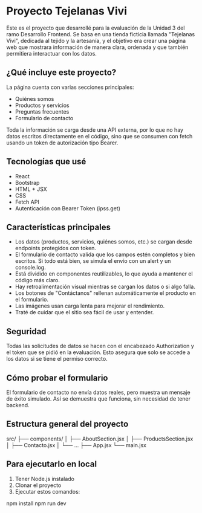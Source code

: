 
# Proyecto Tejelanas Vivi

Este es el proyecto que desarrollé para la evaluación de la Unidad 3 del ramo Desarrollo Frontend. Se basa en una tienda ficticia llamada "Tejelanas Vivi", dedicada al tejido y la artesanía, y el objetivo era crear una página web que mostrara información de manera clara, ordenada y que también permitiera interactuar con los datos.

## ¿Qué incluye este proyecto?

La página cuenta con varias secciones principales:

- Quiénes somos
- Productos y servicios
- Preguntas frecuentes
- Formulario de contacto

Toda la información se carga desde una API externa, por lo que no hay datos escritos directamente en el código, sino que se consumen con fetch usando un token de autorización tipo Bearer.

## Tecnologías que usé

- React
- Bootstrap
- HTML + JSX
- CSS
- Fetch API
- Autenticación con Bearer Token (ipss.get)


## Características principales

- Los datos (productos, servicios, quiénes somos, etc.) se cargan desde endpoints protegidos con token.
- El formulario de contacto valida que los campos estén completos y bien escritos. Si todo está bien, se simula el envío con un alert y un console.log.
- Está dividido en componentes reutilizables, lo que ayuda a mantener el código más claro.
- Hay retroalimentación visual mientras se cargan los datos o si algo falla.
- Los botones de "Contáctanos" rellenan automáticamente el producto en el formulario.
- Las imágenes usan carga lenta para mejorar el rendimiento.
- Traté de cuidar que el sitio sea fácil de usar y entender.


## Seguridad

Todas las solicitudes de datos se hacen con el encabezado Authorization y el token que se pidió en la evaluación. Esto asegura que solo se accede a los datos si se tiene el permiso correcto.


## Cómo probar el formulario

El formulario de contacto no envía datos reales, pero muestra un mensaje de éxito simulado. Así se demuestra que funciona, sin necesidad de tener backend.


## Estructura general del proyecto

src/
├── components/
│   ├── AboutSection.jsx
│   ├── ProductsSection.jsx
│   ├── Contacto.jsx
│   └── ...
├── App.jsx
└── main.jsx


## Para ejecutarlo en local

1. Tener Node.js instalado
2. Clonar el proyecto
3. Ejecutar estos comandos:

npm install
npm run dev

